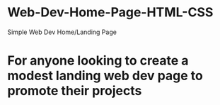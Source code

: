 # Web-Dev-Home-Page-HTML-CSS
Simple Web Dev Home/Landing Page
# For anyone looking to create a modest landing web dev page to promote their projects
